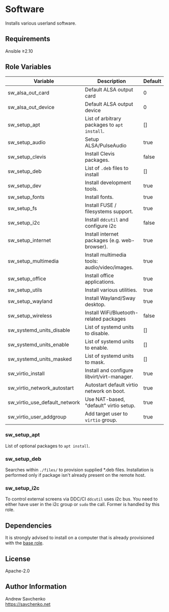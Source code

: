 # Software

Installs various userland software.

## Requirements

Ansible ≥2.10

## Role Variables

| Variable                      | Description                                   | Default |
|-------------------------------|-----------------------------------------------|---------|
| sw_alsa_out_card              | Default ALSA output card                      | 0       |
| sw_alsa_out_device            | Default ALSA output device                    | 0       |
| sw_setup_apt                  | List of arbitrary packages to `apt install`.  | []      |
| sw_setup_audio                | Setup ALSA/PulseAudio                         | true    |
| sw_setup_clevis               | Install Clevis packages.                      | false   |
| sw_setup_deb                  | List of `.deb` files to install               | []      |
| sw_setup_dev                  | Install development tools.                    | true    |
| sw_setup_fonts                | Install fonts.                                | true    |
| sw_setup_fs                   | Install FUSE / filesystems support.           | true    |
| sw_setup_i2c                  | Install `ddcutil` and configure i2c           | false   |
| sw_setup_internet             | Install internet packages (e.g. web-browser). | true    |
| sw_setup_multimedia           | Install multimedia tools: audio/video/images. | true    |
| sw_setup_office               | Install office applications.                  | true    |
| sw_setup_utils                | Install various utilities.                    | true    |
| sw_setup_wayland              | Install Wayland/Sway desktop.                 | true    |
| sw_setup_wireless             | Install WiFi/Bluetooth-related packages       | false   |
| sw_systemd_units_disable      | List of systemd units to disable.             | []      |
| sw_systemd_units_enable       | List of systemd units to enable.              | []      |
| sw_systemd_units_masked       | List of systemd units to mask.                | []      |
| sw_virtio_install             | Install and configure libvirt/virt-manager.   | true    |
| sw_virtio_network_autostart   | Autostart default virtio network on boot.     | true    |
| sw_virtio_use_default_network | Use NAT-based, "default" virtio setup.        | true    |
| sw_virtio_user_addgroup       | Add target user to `virtio` group.            | true    |

### sw_setup_apt

List of optional packages to `apt install`.

### sw_setup_deb

Searches within `./files/` to provision supplied \*.deb files. Installation is performed only if package isn't already present on the remote host.

### sw_setup_i2c

To control external screens via DDC/CI `ddcutil` uses i2c bus. You need to either have user in the i2c group or `sudo` the call. Former is handled by this role.


## Dependencies

It is strongly advised to install on a computer that is already provisioned with the [base role](../base/).


## License

Apache-2.0


## Author Information

Andrew Savchenko\
https://savchenko.net
